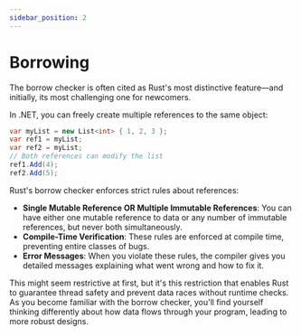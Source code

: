```yaml
---
sidebar_position: 2
---
```


# Borrowing

The borrow checker is often cited as Rust's most distinctive feature—and initially, its most challenging one for newcomers.

In .NET, you can freely create multiple references to the same object:

```csharp showLineNumbers
var myList = new List<int> { 1, 2, 3 };
var ref1 = myList;
var ref2 = myList;
// Both references can modify the list
ref1.Add(4);
ref2.Add(5);
```

Rust's borrow checker enforces strict rules about references:

- **Single Mutable Reference OR Multiple Immutable References**: You can have either one mutable reference to data or any number of immutable references, but never both simultaneously.
- **Compile-Time Verification**: These rules are enforced at compile time, preventing entire classes of bugs.
- **Error Messages**: When you violate these rules, the compiler gives you detailed messages explaining what went wrong and how to fix it.

This might seem restrictive at first, but it's this restriction that enables Rust to guarantee thread safety and prevent data races without runtime checks. As you become familiar with the borrow checker, you'll find yourself thinking differently about how data flows through your program, leading to more robust designs.